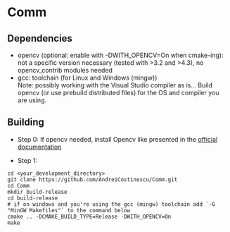 # Comm

## Dependencies
- opencv (optional: enable with -DWITH_OPENCV=On when cmake-ing): not a specific version necessary (tested with >3.2 and >4.3), no opencv_contrib modules needed
- gcc: toolchain (for Linux and Windows (mingw)) <br/> 
Note: possibly working with the Visual Studio compiler as is... Build opencv (or use prebuild distributed files) for the OS and compiler you are using.

## Building
- Step 0:
If opencv needed, install Opencv like presented in the [official documentation](https://docs.opencv.org/master/df/d65/tutorial_table_of_content_introduction.html)

- Step 1:
```
cd <your_development_directory>
git clone https://github.com/AndreiCostinescu/Comm.git
cd Comm
mkdir build-release
cd build-release
# if on windows and you're using the gcc (mingw) toolchain add `-G "MinGW Makefiles"` to the command below
cmake .. -DCMAKE_BUILD_TYPE=Release -DWITH_OPENCV=On
make
```
